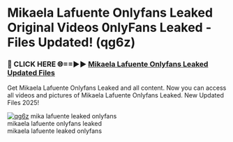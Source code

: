 # Mikaela Lafuente Onlyfans Leaked Original Videos 0nlyFans Leaked - Files Updated! (qg6z)

<h3>🔴 CLICK HERE 🌐==►► <a href="https://tinyurl.com/2jnfzry5" rel="nofollow">Mikaela Lafuente Onlyfans Leaked Updated Files</a></h3>

Get Mikaela Lafuente Onlyfans Leaked and all content. Now you can access all videos and pictures of Mikaela Lafuente Onlyfans Leaked. New Updated Files 2025!

[![qg6z](https://i.imgur.com/GyGTBgg.gif)](https://tinyurl.com/2jnfzry5)
mika lafuente leaked onlyfans<br>
mikaela lafuente onlyfans leaked<br>
mikaela lafuente leaked onlyfans